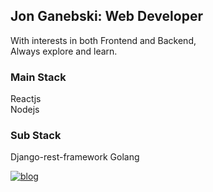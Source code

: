 ## Jon Ganebski: Web Developer 

With interests in both Frontend and Backend,  
Always explore and learn.

### Main Stack  
Reactjs  
Nodejs  

### Sub Stack
Django-rest-framework
Golang

<a href="https://jonganebski.github.io/" target="_blank"><img src="https://img.shields.io/badge/Github-Blog-red?logo=github" alt="blog" /></a>
